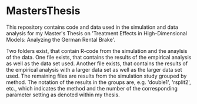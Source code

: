 # MastersThesis

This repository contains code and data used in the simulation and data analysis for my Master's Thesis on 'Treatment Effects in High-Dimensional Models: Analyzing the German Rental Brake'.

Two folders exist, that contain R-code from the simulation and the anaylsis of the data.
One file exists, that contains the results of the empirical analysis as well as the data set used.
Another file exists, that contains the results of the empirical analysis with a larger data set as well as the larger data set used.
The remaining files are results from the simulation study grouped by method. The notation of the results in the groups are, e.g. 'double1', 'rsplit2', etc., which indicates the method and the number of the corresponding parameter setting as denoted within my thesis.

